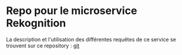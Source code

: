 # Repo pour le microservice Rekognition

La description et l'utilisation des différentes requêtes de ce service se trouvent sur ce repository : [git](https://github.com/AMT-Team6-Vogel-Tissot/aws-main)